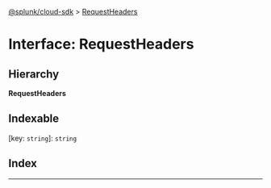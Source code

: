 [@splunk/cloud-sdk](../README.md) > [RequestHeaders](../interfaces/requestheaders.md)

# Interface: RequestHeaders

## Hierarchy

**RequestHeaders**

## Indexable

\[key: `string`\]:&nbsp;`string`
## Index

---

